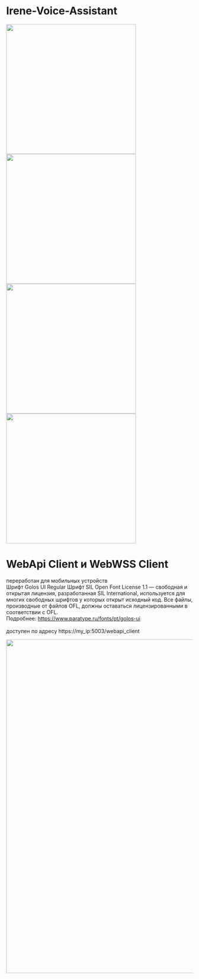 # Irene-Voice-Assistant

<img src="https://github.com/Localhost2005/Irene-Voice-Assistant/assets/135964005/1f3d0efe-87c8-4a7f-97f0-e828ca7e7958" width="350">
<img src="https://github.com/Localhost2005/Irene-Voice-Assistant/assets/135964005/47caf1f4-5323-45d1-866e-03c7303199f1" width="350">
<img src="https://github.com/Localhost2005/Irene-Voice-Assistant/assets/135964005/18c85a10-0f53-4b48-a7ba-e865f840520c" width="350">
<img src="https://github.com/Localhost2005/Irene-Voice-Assistant/assets/135964005/6d10f8ac-362c-47e9-954c-9f21aad9fc5a" width="350">

# WebApi Client и WebWSS Client
переработан для мобильных устройств
<br />Шрифт Golos UI Regular 
Шрифт SIL Open Font License 1.1 — свободная и открытая лицензия, разработанная SIL International, используется для многих свободных шрифтов у которых открыт исходный код. Все файлы, производные от файлов OFL, должны оставаться лицензированными в соответствии с OFL.
<br />Подробнее: https://www.paratype.ru/fonts/pt/golos-ui
<br />
<br />доступен по адресу https://my_ip:5003/webapi_client

<img src="https://github.com/Localhost2005/Irene-Voice-Assistant/assets/135964005/c4b779b8-0dc3-4120-b91b-b1c11e5a78e9" width="900">

